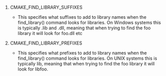 

1. CMAKE_FIND_LIBRARY_SUFFIXES

   - This specifies what suffixes to add to library names when the find_library() command looks for libraries. On Windows systems this is typically .lib and .dll, meaning that when trying to find the foo library it will look for foo.dll etc

1. CMAKE_FIND_LIBRARY_PREFIXES

   - This specifies what prefixes to add to library names when the find_library() command looks for libraries. On UNIX systems this is typically lib, meaning that when trying to find the foo library it will look for libfoo.